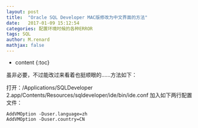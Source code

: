 ```yaml
---
layout: post
title:  "Oracle SQL Developer MAC版修改为中文界面的方法"
date:   2017-01-09 15:12:54
categories: 配置环境时候的各种ERROR
tags: SQL
author: M.renard
mathjax: false
---
```


* content
{:toc}

虽非必要，不过能改过来看着也挺顺眼的……方法如下：

打开：/Applications/SQLDeveloper 2.app/Contents/Resources/sqldeveloper/ide/bin/ide.conf 加入如下两行配置文件：

```
AddVMOption -Duser.language=zh       
AddVMOption -Duser.country=CN
```
